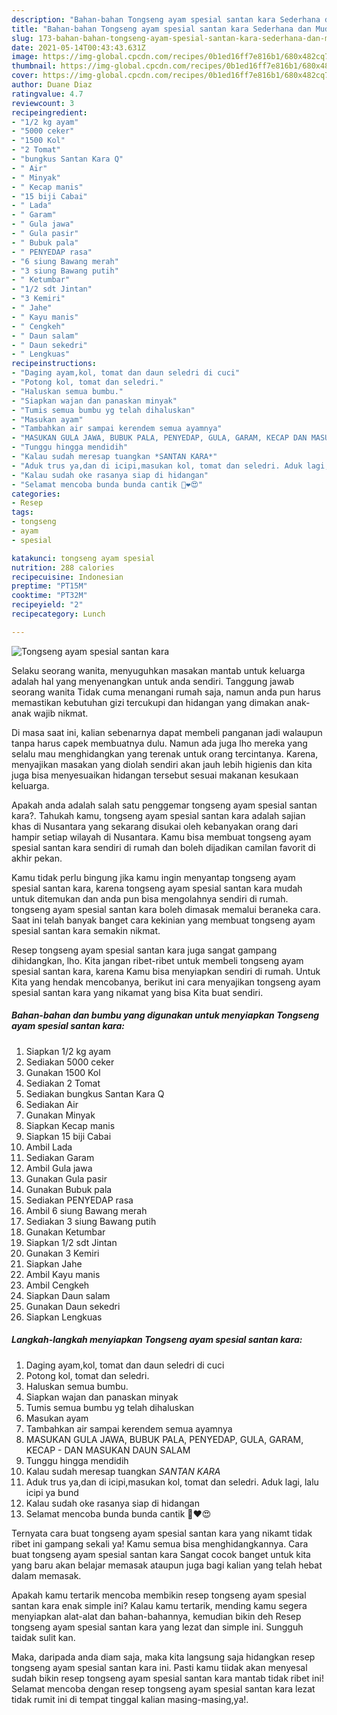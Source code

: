 ```yaml
---
description: "Bahan-bahan Tongseng ayam spesial santan kara Sederhana dan Mudah Dibuat"
title: "Bahan-bahan Tongseng ayam spesial santan kara Sederhana dan Mudah Dibuat"
slug: 173-bahan-bahan-tongseng-ayam-spesial-santan-kara-sederhana-dan-mudah-dibuat
date: 2021-05-14T00:43:43.631Z
image: https://img-global.cpcdn.com/recipes/0b1ed16ff7e816b1/680x482cq70/tongseng-ayam-spesial-santan-kara-foto-resep-utama.jpg
thumbnail: https://img-global.cpcdn.com/recipes/0b1ed16ff7e816b1/680x482cq70/tongseng-ayam-spesial-santan-kara-foto-resep-utama.jpg
cover: https://img-global.cpcdn.com/recipes/0b1ed16ff7e816b1/680x482cq70/tongseng-ayam-spesial-santan-kara-foto-resep-utama.jpg
author: Duane Diaz
ratingvalue: 4.7
reviewcount: 3
recipeingredient:
- "1/2 kg ayam"
- "5000 ceker"
- "1500 Kol"
- "2 Tomat"
- "bungkus Santan Kara Q"
- " Air"
- " Minyak"
- " Kecap manis"
- "15 biji Cabai"
- " Lada"
- " Garam"
- " Gula jawa"
- " Gula pasir"
- " Bubuk pala"
- " PENYEDAP rasa"
- "6 siung Bawang merah"
- "3 siung Bawang putih"
- " Ketumbar"
- "1/2 sdt Jintan"
- "3 Kemiri"
- " Jahe"
- " Kayu manis"
- " Cengkeh"
- " Daun salam"
- " Daun sekedri"
- " Lengkuas"
recipeinstructions:
- "Daging ayam,kol, tomat dan daun seledri di cuci"
- "Potong kol, tomat dan seledri."
- "Haluskan semua bumbu."
- "Siapkan wajan dan panaskan minyak"
- "Tumis semua bumbu yg telah dihaluskan"
- "Masukan ayam"
- "Tambahkan air sampai kerendem semua ayamnya"
- "MASUKAN GULA JAWA, BUBUK PALA, PENYEDAP, GULA, GARAM, KECAP DAN MASUKAN DAUN SALAM"
- "Tunggu hingga mendidih"
- "Kalau sudah meresap tuangkan *SANTAN KARA*"
- "Aduk trus ya,dan di icipi,masukan kol, tomat dan seledri. Aduk lagi, lalu icipi ya bund"
- "Kalau sudah oke rasanya siap di hidangan"
- "Selamat mencoba bunda bunda cantik 💋❤️😍"
categories:
- Resep
tags:
- tongseng
- ayam
- spesial

katakunci: tongseng ayam spesial 
nutrition: 288 calories
recipecuisine: Indonesian
preptime: "PT15M"
cooktime: "PT32M"
recipeyield: "2"
recipecategory: Lunch

---
```



![Tongseng ayam spesial santan kara](https://img-global.cpcdn.com/recipes/0b1ed16ff7e816b1/680x482cq70/tongseng-ayam-spesial-santan-kara-foto-resep-utama.jpg)

Selaku seorang wanita, menyuguhkan masakan mantab untuk keluarga adalah hal yang menyenangkan untuk anda sendiri. Tanggung jawab seorang  wanita Tidak cuma menangani rumah saja, namun anda pun harus memastikan kebutuhan gizi tercukupi dan hidangan yang dimakan anak-anak wajib nikmat.

Di masa  saat ini, kalian sebenarnya dapat membeli panganan jadi walaupun tanpa harus capek membuatnya dulu. Namun ada juga lho mereka yang selalu mau menghidangkan yang terenak untuk orang tercintanya. Karena, menyajikan masakan yang diolah sendiri akan jauh lebih higienis dan kita juga bisa menyesuaikan hidangan tersebut sesuai makanan kesukaan keluarga. 



Apakah anda adalah salah satu penggemar tongseng ayam spesial santan kara?. Tahukah kamu, tongseng ayam spesial santan kara adalah sajian khas di Nusantara yang sekarang disukai oleh kebanyakan orang dari hampir setiap wilayah di Nusantara. Kamu bisa membuat tongseng ayam spesial santan kara sendiri di rumah dan boleh dijadikan camilan favorit di akhir pekan.

Kamu tidak perlu bingung jika kamu ingin menyantap tongseng ayam spesial santan kara, karena tongseng ayam spesial santan kara mudah untuk ditemukan dan anda pun bisa mengolahnya sendiri di rumah. tongseng ayam spesial santan kara boleh dimasak memalui beraneka cara. Saat ini telah banyak banget cara kekinian yang membuat tongseng ayam spesial santan kara semakin nikmat.

Resep tongseng ayam spesial santan kara juga sangat gampang dihidangkan, lho. Kita jangan ribet-ribet untuk membeli tongseng ayam spesial santan kara, karena Kamu bisa menyiapkan sendiri di rumah. Untuk Kita yang hendak mencobanya, berikut ini cara menyajikan tongseng ayam spesial santan kara yang nikamat yang bisa Kita buat sendiri.

<!--inarticleads1-->

##### Bahan-bahan dan bumbu yang digunakan untuk menyiapkan Tongseng ayam spesial santan kara:

1. Siapkan 1/2 kg ayam
1. Sediakan 5000 ceker
1. Gunakan 1500 Kol
1. Sediakan 2 Tomat
1. Sediakan bungkus Santan Kara Q
1. Sediakan  Air
1. Gunakan  Minyak
1. Siapkan  Kecap manis
1. Siapkan 15 biji Cabai
1. Ambil  Lada
1. Sediakan  Garam
1. Ambil  Gula jawa
1. Gunakan  Gula pasir
1. Gunakan  Bubuk pala
1. Sediakan  PENYEDAP rasa
1. Ambil 6 siung Bawang merah
1. Sediakan 3 siung Bawang putih
1. Gunakan  Ketumbar
1. Siapkan 1/2 sdt Jintan
1. Gunakan 3 Kemiri
1. Siapkan  Jahe
1. Ambil  Kayu manis
1. Ambil  Cengkeh
1. Siapkan  Daun salam
1. Gunakan  Daun sekedri
1. Siapkan  Lengkuas




<!--inarticleads2-->

##### Langkah-langkah menyiapkan Tongseng ayam spesial santan kara:

1. Daging ayam,kol, tomat dan daun seledri di cuci
1. Potong kol, tomat dan seledri.
1. Haluskan semua bumbu.
1. Siapkan wajan dan panaskan minyak
1. Tumis semua bumbu yg telah dihaluskan
1. Masukan ayam
1. Tambahkan air sampai kerendem semua ayamnya
1. MASUKAN GULA JAWA, BUBUK PALA, PENYEDAP, GULA, GARAM, KECAP - DAN MASUKAN DAUN SALAM
1. Tunggu hingga mendidih
1. Kalau sudah meresap tuangkan *SANTAN KARA*
1. Aduk trus ya,dan di icipi,masukan kol, tomat dan seledri. Aduk lagi, lalu icipi ya bund
1. Kalau sudah oke rasanya siap di hidangan
1. Selamat mencoba bunda bunda cantik 💋❤️😍




Ternyata cara buat tongseng ayam spesial santan kara yang nikamt tidak ribet ini gampang sekali ya! Kamu semua bisa menghidangkannya. Cara buat tongseng ayam spesial santan kara Sangat cocok banget untuk kita yang baru akan belajar memasak ataupun juga bagi kalian yang telah hebat dalam memasak.

Apakah kamu tertarik mencoba membikin resep tongseng ayam spesial santan kara enak simple ini? Kalau kamu tertarik, mending kamu segera menyiapkan alat-alat dan bahan-bahannya, kemudian bikin deh Resep tongseng ayam spesial santan kara yang lezat dan simple ini. Sungguh taidak sulit kan. 

Maka, daripada anda diam saja, maka kita langsung saja hidangkan resep tongseng ayam spesial santan kara ini. Pasti kamu tiidak akan menyesal sudah bikin resep tongseng ayam spesial santan kara mantab tidak ribet ini! Selamat mencoba dengan resep tongseng ayam spesial santan kara lezat tidak rumit ini di tempat tinggal kalian masing-masing,ya!.

